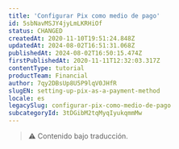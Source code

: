 ```yaml
---
title: 'Configurar Pix como medio de pago'
id: 5sbNavMSJY4jyLmLKRHiOf
status: CHANGED
createdAt: 2020-11-10T19:51:24.848Z
updatedAt: 2024-08-02T16:51:31.068Z
publishedAt: 2024-08-02T16:50:15.474Z
firstPublishedAt: 2020-11-11T12:32:03.317Z
contentType: tutorial
productTeam: Financial
author: 7qy2DBsUp8U5P9lqV0JHfR
slugEN: setting-up-pix-as-a-payment-method
locale: es
legacySlug: configurar-pix-como-medio-de-pago
subcategoryId: 3tDGibM2tqMyqIyukqmmMw
---
```


>⚠️ Contenido bajo traducción.
